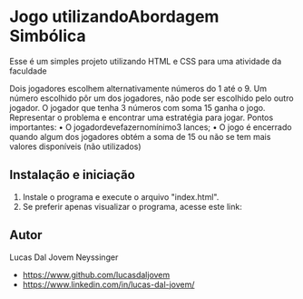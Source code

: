 # Jogo utilizandoAbordagem Simbólica

Esse é um simples projeto utilizando HTML e CSS para uma atividade da faculdade


Dois jogadores escolhem alternativamente números do 1 até o 9. Um número escolhido pôr um dos
jogadores, não pode ser escolhido pelo outro jogador. O jogador que tenha 3 números com soma 15
ganha o jogo. Representar o problema e encontrar uma estratégia para jogar.
Pontos importantes:
• O jogadordevefazernomínimo3 lances;
• O jogo é encerrado quando algum dos jogadores obtém a soma de 15 ou não se tem mais valores disponíveis (não utilizados)


## Instalação e iniciação

1. Instale o programa e execute o arquivo "index.html".
2. Se preferir apenas visualizar o programa, acesse este link:


## Autor

Lucas Dal Jovem Neyssinger

- https://www.github.com/lucasdaljovem
- https://www.linkedin.com/in/lucas-dal-jovem/






